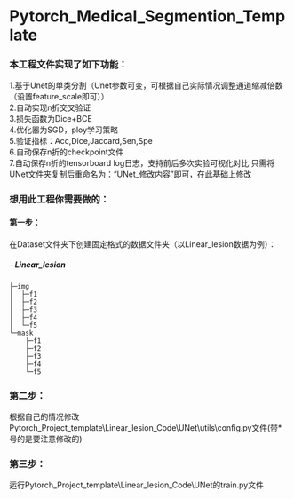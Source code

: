 # Pytorch_Medical_Segmention_Template
### 本工程文件实现了如下功能：
1.基于Unet的单类分割（Unet参数可变，可根据自己实际情况调整通道缩减倍数（设置feature_scale即可））  
2.自动实现n折交叉验证  
3.损失函数为Dice+BCE  
4.优化器为SGD，ploy学习策略  
5.验证指标：Acc,Dice,Jaccard,Sen,Spe  
6.自动保存n折的checkpoint文件  
7.自动保存n折的tensorboard log日志，支持前后多次实验可视化对比 只需将UNet文件夹复制后重命名为：“UNet_修改内容”即可，在此基础上修改  

### 想用此工程你需要做的：
#### 第一步：
在Dataset文件夹下创建固定格式的数据文件夹（以Linear_lesion数据为例）：

##### ─Linear_lesion
    ├─img
    │  ├─f1
    │  ├─f2
    │  ├─f3
    │  ├─f4
    │  └─f5
    └─mask
        ├─f1
        ├─f2
        ├─f3
        ├─f4
        └─f5
### 第二步：
根据自己的情况修改Pytorch_Project_template\Linear_lesion_Code\UNet\utils\config.py文件(带\*号的是要注意修改的)
### 第三步：
运行Pytorch_Project_template\Linear_lesion_Code\UNet的train.py文件  
